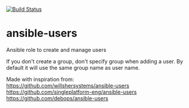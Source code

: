 [![Build Status](https://travis-ci.org/behid/ansible-users.svg?branch=master)](https://travis-ci.org/behid/ansible-users)

# ansible-users
Ansible role to create and manage users

If you don't create a group, don't specify group when adding a user. By default it will use the same group name as user name.

Made with inspiration from:  
https://github.com/willshersystems/ansible-users  
https://github.com/singleplatform-eng/ansible-users   
https://github.com/debops/ansible-users  

